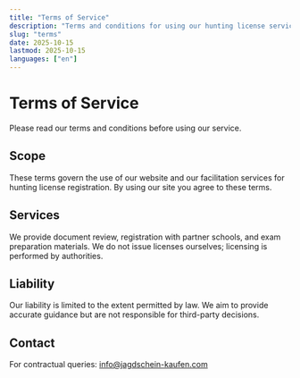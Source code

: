 ```yaml
---
title: "Terms of Service"
description: "Terms and conditions for using our hunting license service."
slug: "terms"
date: 2025-10-15
lastmod: 2025-10-15
languages: ["en"]
---
```


# Terms of Service

Please read our terms and conditions before using our service.

## Scope
These terms govern the use of our website and our facilitation services for hunting license registration. By using our site you agree to these terms.

## Services
We provide document review, registration with partner schools, and exam preparation materials. We do not issue licenses ourselves; licensing is performed by authorities.

## Liability
Our liability is limited to the extent permitted by law. We aim to provide accurate guidance but are not responsible for third-party decisions.

## Contact
For contractual queries: info@jagdschein-kaufen.com
